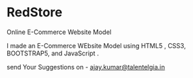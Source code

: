 # RedStore
Online E-Commerce Website Model

I made an E-Commerce WEbsite Model using HTML5 , CSS3, BOOTSTRAP5, and JavaScript .

send Your Suggestions on - ajay.kumar@talentelgia.in
